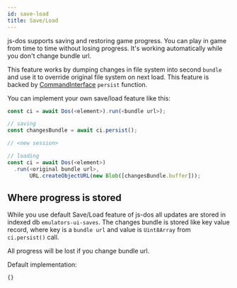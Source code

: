 ```yaml
---
id: save-load
title: Save/Load
---
```


js-dos supports saving and restoring game progress. You can play in game from time to time
without losing progress. It's working automatically while you don't change bundle url.

This feature works by dumping changes in file system into second `bundle` and use it to override original file system
on next load. This feature is backed by [CommandInterface](command-interface.md) `persist` function.

You can implement your own save/load feature like this:

```ts
const ci = await Dos(<element>).run(<bundle url>);

// saving
const changesBundle = await ci.persist();

// <new session>

// loading
const ci = await Dos(<element>)
  .run(<original bundle url>, 
       URL.createObjectURL(new Blob([changesBundle.buffer]));

```

## Where progress is stored

While you use default Save/Load feature of js-dos all updates are stored in indexed db `emulators-ui-saves`.
The changes bundle is stored like key value record, where key is a `bundle url` and value is `Uint8Array` from `ci.persist()` call.

All progress will be lost if you change bundle url.


Default implementation:
```typescript title="https://raw.githubusercontent.com/js-dos/emulators-ui/main/src/persist/save-load.ts"
{}
```
